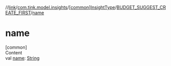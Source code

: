 //[link](../../../index.md)/[com.tink.model.insights](../../index.md)/[[common]InsightType](../index.md)/[BUDGET_SUGGEST_CREATE_FIRST](index.md)/[name](name.md)



# name  
[common]  
Content  
val [name](name.md): [String](https://kotlinlang.org/api/latest/jvm/stdlib/kotlin/-string/index.html)  



